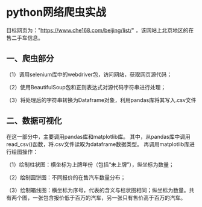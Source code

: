 # python网络爬虫实战
目标网页为："https://www.che168.com/beijing/list/" ，该网站上北京地区的在售二手车信息。
## 一、爬虫部分
（1）调用selenium库中的webdriver包，访问网站，获取网页源代码；

（2）使用BeautifulSoup包和正则表达式对源代码字符串进行处理；

（3）将处理后的字符串转换为Dataframe对象，利用pandas库将其写入.csv文件
## 二、数据可视化
在这一部分中，主要调用pandas库和matplotlib库。
其中，从pandas库中调用read_csv()函数，将.csv文件读取为dataframe数据类型。
再调用matplotlib库进行绘图操作：

（1）绘制柱状图：横坐标为上牌年份（包括“未上牌”），纵坐标为数量；

（2）绘制圆饼图：不同报价的在售汽车数量分布；

（3）绘制箱线图：横坐标为序号，代表的含义与柱状图相同；纵坐标为数量。共有两个图，一张包含报价低于百万的汽车，另一张只有售价高于百万的汽车。
